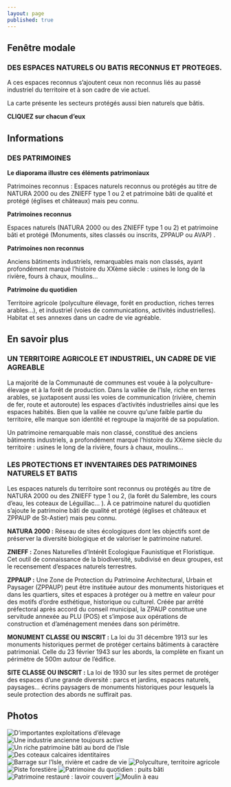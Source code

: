 ```yaml
---
layout: page
published: true
---
```


## Fenêtre modale
### DES ESPACES NATURELS OU BATIS RECONNUS ET PROTEGES.

A ces espaces reconnus s’ajoutent ceux non reconnus liés au passé industriel du territoire et à son cadre de vie actuel.

La carte présente les secteurs protégés aussi bien naturels que bâtis.

**CLIQUEZ sur chacun d’eux**




## Informations
### DES PATRIMOINES

**Le diaporama illustre ces éléments patrimoniaux**

Patrimoines reconnus : Espaces naturels reconnus ou protégés au titre de NATURA 2000 ou des ZNIEFF type 1 ou 2 et patrimoine bâti de qualité et protégé (églises et châteaux) mais peu connu.

**Patrimoines reconnus**

Espaces naturels (NATURA 2000 ou des ZNIEFF type 1 ou 2) et patrimoine bâti et protégé (Monuments, sites classés ou inscrits, ZPPAUP ou AVAP) .

**Patrimoines non reconnus**

Anciens bâtiments industriels, remarquables mais non classés, ayant profondément marqué l’histoire du XXème siècle : usines le long de la rivière, fours à chaux, moulins…

**Patrimoine du quotidien**

Territoire agricole (polyculture élevage, forêt en production, riches terres arables…), et industriel (voies de communications, activités industrielles). Habitat et ses annexes dans un cadre de vie agréable.




## En savoir plus

### UN TERRITOIRE AGRICOLE ET INDUSTRIEL, UN CADRE DE VIE AGREABLE

La majorité de la Communauté de communes est vouée à la polyculture-élevage et à la forêt de production.
Dans la vallée de l’Isle, riche en terres arables, se juxtaposent aussi les voies de communication (rivière, chemin de fer, route et autoroute) les espaces d’activités industrielles ainsi que les espaces habités. Bien que la vallée ne couvre qu’une faible partie du territoire, elle marque son identité et regroupe la majorité de sa population.

Un patrimoine remarquable mais non classé, constitué des anciens bâtiments industriels, a profondément marqué l’histoire du XXème siècle du territoire : usines le long de la rivière, fours à chaux, moulins…

### LES PROTECTIONS ET INVENTAIRES DES PATRIMOINES NATURELS ET BATIS 
Les espaces naturels du territoire sont reconnus ou protégés au titre de NATURA 2000 ou des ZNIEFF type 1 ou 2, (la forêt du Salembre, les cours d’eau, les coteaux de Léguillac… ). À ce patrimoine naturel du quotidien s’ajoute le patrimoine bâti de qualité et protégé (églises et châteaux et ZPPAUP de St-Astier) mais peu connu.  

**NATURA 2000 :** Réseau de sites écologiques dont les objectifs sont de préserver la diversité biologique et de valoriser le patrimoine naturel.

**ZNIEFF :** Zones Naturelles d’Intérêt Ecologique Faunistique et Floristique. Cet outil de connaissance de la biodiversité, subdivisé en deux groupes, est le recensement d’espaces naturels terrestres.

**ZPPAUP :** 
Une  Zone de Protection du Patrimoine Architectural, Urbain et Paysager (ZPPAUP) peut être instituée autour des monuments historiques et dans les quartiers, sites et espaces à protéger ou à mettre en valeur pour des motifs d’ordre esthétique, historique ou culturel. Créée par arrêté préfectoral après accord du conseil municipal, la ZPAUP constitue une servitude annexée au PLU (POS) et s’impose aux opérations de construction et d’aménagement menées dans son périmètre.

**MONUMENT CLASSE OU INSCRIT :** La loi du 31 décembre 1913 sur les monuments historiques permet de protéger certains bâtiments à caractère patrimonial. Celle du 23 février 1943 sur les abords, la complète en fixant un périmètre de 500m autour de l’édifice.

**SITE CLASSE OU INSCRIT :** La loi de 1930 sur les sites permet de protéger des espaces d’une grande diversité : parcs et jardins, espaces naturels, paysages… écrins paysagers de monuments historiques pour lesquels la seule protection des abords ne suffirait pas.


## Photos
![D’importantes exploitations d’élevage](data/images/1/atouts/1_atouts_1.jpg)
![Une industrie ancienne toujours active](data/images/1/atouts/1_atouts_2.jpg)
![Un riche patrimoine bâti au bord de l’Isle](data/images/1/atouts/1_atouts_3.jpg)
![Des coteaux calcaires identitaires](data/images/1/atouts/1_atouts_4.jpg)
![Barrage sur l’Isle, rivière et cadre de vie ](data/images/1/atouts/1_atouts_5.jpg)
![Polyculture, territoire agricole](data/images/1/atouts/1_atouts_6.jpg)
![Piste forestière](data/images/1/atouts/1_atouts_7.jpg)
![Patrimoine du quotidien : puits bâti](data/images/1/atouts/1_atouts_8.jpg)
![Patrimoine restauré : lavoir couvert](data/images/1/atouts/1_atouts_9.jpg)
![Moulin à eau](data/images/1/atouts/1_atouts_10.jpg)